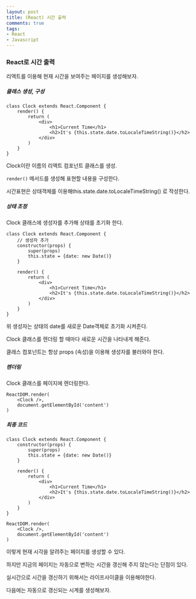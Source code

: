```yaml
---
layout: post
title: (React) 시간 출력
comments: true
tags:
- React
- Javascript
---
```


### React로 시간 출력

리액트를 이용해 현재 시간을 보여주는 페이지를 생성해보자.



##### 클래스 생성, 구성

```
class Clock extends React.Component {
    render() {
        return (
            <div>
                <h1>Current Time</h1>
                <h2>It's {this.state.date.toLocaleTimeString()}</h2>
            </div>
        )
    }
}
```

Clock이란 이름의 리액트 컴포넌트 클래스를 생성.

`render()` 메서드를 생성해 표현할 내용을 구성한다.

시간표현은 상태객체를 이용해this.state.date.toLocaleTimeString() 로 작성한다.



##### 상태 조정

Clock 클래스에 생성자를 추가해 상태를 초기화 한다.

```
class Clock extends React.Component {
	// 생성자 추가
    constructor(props) {
        super(props)
        this.state = {date: new Date()}
    }

    render() {
        return (
            <div>
                <h1>Current Time</h1>
                <h2>It's {this.state.date.toLocaleTimeString()}</h2>
            </div>
        )
    }
}
```

위 생성자는 상태의 date를 새로운 Date객체로 초기화 시켜준다.

Clock 클래스를 렌더링 할 때마다 새로운 시간을 나타내게 해준다.

클래스 컴포넌트는 항상 props (속성)을 이용해 생성자를 불러와야 한다.



##### 렌더링

Clock 클래스를 페이지에 렌더링한다.

```
ReactDOM.render(
	<Clock />,
	document.getElementById('content')
)
```



##### 최종 코드

```
class Clock extends React.Component {
    constructor(props) {
        super(props)
        this.state = {date: new Date()}
    }

    render() {
        return (
            <div>
                <h1>Current Time</h1>
                <h2>It's {this.state.date.toLocaleTimeString()}</h2>
            </div>
        )
    }
}

ReactDOM.render(
    <Clock />,
    document.getElementById('content')
)
```



이렇게 현재 시각을 알려주는 페이지를 생성할 수 있다.

하지만 지금의 페이지는 자동으로 변하는 시간을 갱신해 주지 않는다는 단점이 있다.

실시간으로 시간을 갱신하기 위해서는 라이프사이클을 이용해야한다. 

다음에는 자동으로 갱신되는 시계를 생성해보자.

